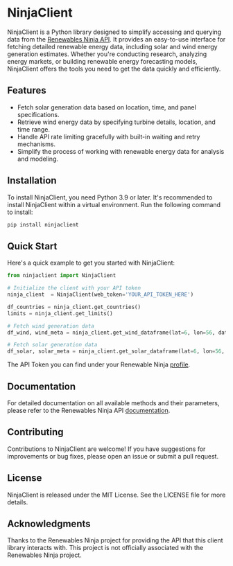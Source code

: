 # NinjaClient
NinjaClient is a Python library designed to simplify accessing and querying data from the [Renewables Ninja API](https://www.renewables.ninja/). It provides an easy-to-use interface for fetching detailed renewable energy data, including solar and wind energy generation estimates. Whether you're conducting research, analyzing energy markets, or building renewable energy forecasting models, NinjaClient offers the tools you need to get the data quickly and efficiently.

## Features
- Fetch solar generation data based on location, time, and panel specifications. 
- Retrieve wind energy data by specifying turbine details, location, and time range.
- Handle API rate limiting gracefully with built-in waiting and retry mechanisms.
- Simplify the process of working with renewable energy data for analysis and modeling.

## Installation
To install NinjaClient, you need Python 3.9 or later. It's recommended to install NinjaClient within a virtual environment. Run the following command to install:

```bash
pip install ninjaclient
```

## Quick Start
Here's a quick example to get you started with NinjaClient:

```python
from ninjaclient import NinjaClient

# Initialize the client with your API token
ninja_client  = NinjaClient(web_token='YOUR_API_TOKEN_HERE')

df_countries = ninja_client.get_countries()
limits = ninja_client.get_limits()

# Fetch wind generation data
df_wind, wind_meta = ninja_client.get_wind_dataframe(lat=6, lon=56, date_from="2000-01-01", date_to="2001-12-31")

# Fetch solar generation data
df_solar, solar_meta = ninja_client.get_solar_dataframe(lat=6, lon=56, date_from="2000-01-01", date_to="2001-12-31")
```

The API Token you can find under your Renewable Ninja [profile](https://www.renewables.ninja/profile). 

## Documentation
For detailed documentation on all available methods and their parameters, please refer to the Renewables Ninja API [documentation](https://www.renewables.ninja/documentation).

## Contributing
Contributions to NinjaClient are welcome! If you have suggestions for improvements or bug fixes, please open an issue or submit a pull request.

## License
NinjaClient is released under the MIT License. See the LICENSE file for more details.

## Acknowledgments
Thanks to the Renewables Ninja project for providing the API that this client library interacts with.
This project is not officially associated with the Renewables Ninja project.